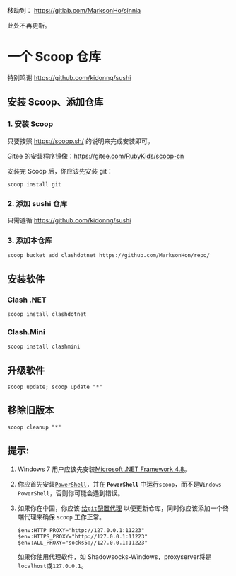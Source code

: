 移动到：
<https://gitlab.com/MarksonHo/sinnia>

此处不再更新。

# 一个 Scoop 仓库

特别鸣谢 <https://github.com/kidonng/sushi>

## 安装 Scoop、添加仓库

### 1. 安装 Scoop

只要按照 <https://scoop.sh/> 的说明来完成安装即可。

Gitee 的安装程序镜像：<https://gitee.com/RubyKids/scoop-cn>

安装完 Scoop 后，你应该先安装 git：

```pwsh
scoop install git
```

### 2. 添加 sushi 仓库

只需遵循 <https://github.com/kidonng/sushi>

### 3. 添加本仓库

```pwsh
scoop bucket add clashdotnet https://github.com/MarksonHon/repo/
```

## 安装软件

### Clash .NET

```pwsh
scoop install clashdotnet
```
### Clash.Mini

```pwsh
scoop install clashmini
```

## 升级软件

```pwsh
scoop update; scoop update "*"
```

## 移除旧版本

```pwsh 
scoop cleanup "*"
```

## 提示: 

1. Windows 7 用户应该先安装[Microsoft .NET Framework 4.8](https://support.microsoft.com/en-us/topic/microsoft-net-framework-4-8-offline-installer-for-windows-9d23f658-3b97-68ab-d013-aa3c3e7495e0)。
2. 你应首先安装[`PowerShell`](https://aka.ms/powershell-release?tag=stable)，并在 **`PowerShell`** 中运行`scoop`，而不是`Windows PowerShell`，否则你可能会遇到错误。
3. 如果你在中国，你应该 [给`git`配置代理](https://gist.github.com/evantoli/f8c23a37eb3558ab8765) 以便更新仓库，同时你应该添加一个终端代理来确保 `scoop` 工作正常。

    ```pwsh
    $env:HTTP_PROXY="http://127.0.0.1:11223"
    $env:HTTPS_PROXY="http://127.0.0.1:11223"
    $env:ALL_PROXY="socks5://127.0.0.1:11223"
    ```
    如果你使用代理软件，如 Shadowsocks-Windows，proxyserver将是`localhost`或`127.0.0.1`。
